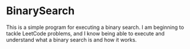 # BinarySearch
This is a simple program for executing a binary search. I am beginning to tackle LeetCode problems, and I know being able to execute and understand what a binary search is and how it works.
